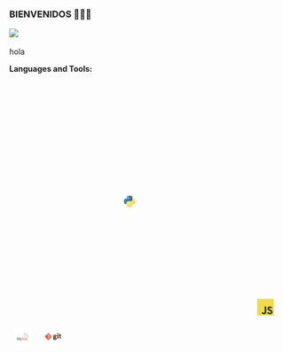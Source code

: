 ### BIENVENIDOS 👩🏻‍💻<br>

  <img height="200" src="https://cibercom.es/wp-content/uploads/2018/12/giphy-2.gif"> <p>hola </p>

**Languages and Tools:** 

<img height="30" style="margin: 40%;" src="https://raw.githubusercontent.com/github/explore/80688e429a7d4ef2fca1e82350fe8e3517d3494d/topics/python/python.png">                            <img height="30" style="margin: 10px;" src="https://raw.githubusercontent.com/github/explore/80688e429a7d4ef2fca1e82350fe8e3517d3494d/topics/javascript/javascript.png">                 
<img height="30" style="margin: 10px;" src="https://raw.githubusercontent.com/github/explore/80688e429a7d4ef2fca1e82350fe8e3517d3494d/topics/mysql/mysql.png">                           <img height="30" style="margin: 10px;" src="https://raw.githubusercontent.com/github/explore/80688e429a7d4ef2fca1e82350fe8e3517d3494d/topics/git/git.png">                               



